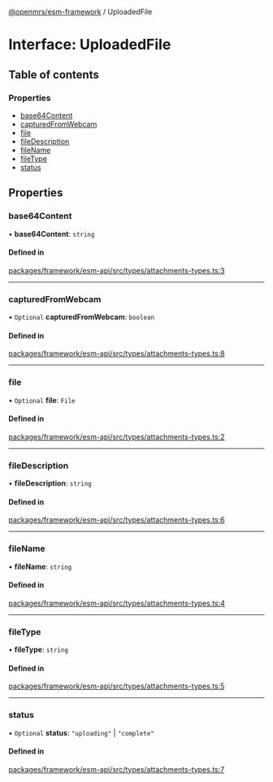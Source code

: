 [@openmrs/esm-framework](../API.md) / UploadedFile

# Interface: UploadedFile

## Table of contents

### Properties

- [base64Content](UploadedFile.md#base64content)
- [capturedFromWebcam](UploadedFile.md#capturedfromwebcam)
- [file](UploadedFile.md#file)
- [fileDescription](UploadedFile.md#filedescription)
- [fileName](UploadedFile.md#filename)
- [fileType](UploadedFile.md#filetype)
- [status](UploadedFile.md#status)

## Properties

### base64Content

• **base64Content**: `string`

#### Defined in

[packages/framework/esm-api/src/types/attachments-types.ts:3](https://github.com/Vishal772-pixel/openmrs-esm-core/blob/main/packages/framework/esm-api/src/types/attachments-types.ts#L3)

___

### capturedFromWebcam

• `Optional` **capturedFromWebcam**: `boolean`

#### Defined in

[packages/framework/esm-api/src/types/attachments-types.ts:8](https://github.com/Vishal772-pixel/openmrs-esm-core/blob/main/packages/framework/esm-api/src/types/attachments-types.ts#L8)

___

### file

• `Optional` **file**: `File`

#### Defined in

[packages/framework/esm-api/src/types/attachments-types.ts:2](https://github.com/Vishal772-pixel/openmrs-esm-core/blob/main/packages/framework/esm-api/src/types/attachments-types.ts#L2)

___

### fileDescription

• **fileDescription**: `string`

#### Defined in

[packages/framework/esm-api/src/types/attachments-types.ts:6](https://github.com/Vishal772-pixel/openmrs-esm-core/blob/main/packages/framework/esm-api/src/types/attachments-types.ts#L6)

___

### fileName

• **fileName**: `string`

#### Defined in

[packages/framework/esm-api/src/types/attachments-types.ts:4](https://github.com/Vishal772-pixel/openmrs-esm-core/blob/main/packages/framework/esm-api/src/types/attachments-types.ts#L4)

___

### fileType

• **fileType**: `string`

#### Defined in

[packages/framework/esm-api/src/types/attachments-types.ts:5](https://github.com/Vishal772-pixel/openmrs-esm-core/blob/main/packages/framework/esm-api/src/types/attachments-types.ts#L5)

___

### status

• `Optional` **status**: ``"uploading"`` \| ``"complete"``

#### Defined in

[packages/framework/esm-api/src/types/attachments-types.ts:7](https://github.com/Vishal772-pixel/openmrs-esm-core/blob/main/packages/framework/esm-api/src/types/attachments-types.ts#L7)
